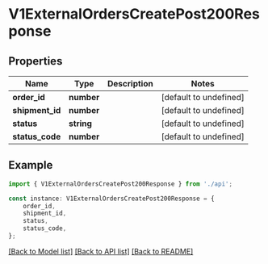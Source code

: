 # V1ExternalOrdersCreatePost200Response


## Properties

Name | Type | Description | Notes
------------ | ------------- | ------------- | -------------
**order_id** | **number** |  | [default to undefined]
**shipment_id** | **number** |  | [default to undefined]
**status** | **string** |  | [default to undefined]
**status_code** | **number** |  | [default to undefined]

## Example

```typescript
import { V1ExternalOrdersCreatePost200Response } from './api';

const instance: V1ExternalOrdersCreatePost200Response = {
    order_id,
    shipment_id,
    status,
    status_code,
};
```

[[Back to Model list]](../README.md#documentation-for-models) [[Back to API list]](../README.md#documentation-for-api-endpoints) [[Back to README]](../README.md)
